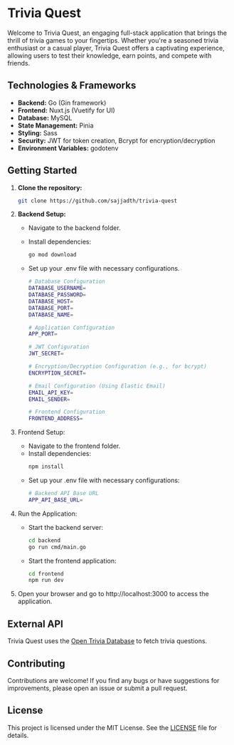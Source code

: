 # Trivia Quest

Welcome to Trivia Quest, an engaging full-stack application that brings the thrill of trivia games to your fingertips. Whether you're a seasoned trivia enthusiast or a casual player, Trivia Quest offers a captivating experience, allowing users to test their knowledge, earn points, and compete with friends.

## Technologies & Frameworks

- **Backend:** Go (Gin framework)
- **Frontend:** Nuxt.js (Vuetify for UI)
- **Database:** MySQL
- **State Management:** Pinia
- **Styling:** Sass
- **Security:** JWT for token creation, Bcrypt for encryption/decryption
- **Environment Variables:** godotenv

## Getting Started

1. **Clone the repository:**

   ```bash
   git clone https://github.com/sajjadth/trivia-quest
   ```

2. **Backend Setup:**

   - Navigate to the backend folder.
   - Install dependencies:
     ```bash
     go mod download
     ```
   - Set up your .env file with necessary configurations.

     ```bash
     # Database Configuration
     DATABASE_USERNAME=
     DATABASE_PASSWORD=
     DATABASE_HOST=
     DATABASE_PORT=
     DATABASE_NAME=

     # Application Configuration
     APP_PORT=

     # JWT Configuration
     JWT_SECRET=

     # Encryption/Decryption Configuration (e.g., for bcrypt)
     ENCRYPTION_SECRET=

     # Email Configuration (Using Elastic Email)
     EMAIL_API_KEY=
     EMAIL_SENDER=

     # Frontend Configuration
     FRONTEND_ADDRESS=
     ```

3. Frontend Setup:
   - Navigate to the frontend folder.
   - Install dependencies:
     ```bash
     npm install
     ```
   - Set up your .env file with necessary configurations:
     ```bash
     # Backend API Base URL
     APP_API_BASE_URL=
     ```
4. Run the Application:
   - Start the backend server:
     ```bash
     cd backend
     go run cmd/main.go
     ```
   - Start the frontend application:
     ```bash
     cd frontend
     npm run dev
     ```
5. Open your browser and go to http://localhost:3000 to access the application.

## External API

Trivia Quest uses the [Open Trivia Database](https://opentdb.com/) to fetch trivia questions.

## Contributing

Contributions are welcome! If you find any bugs or have suggestions for improvements, please open an issue or submit a pull request.

## License

This project is licensed under the MIT License. See the [LICENSE](LICENSE) file for details.

